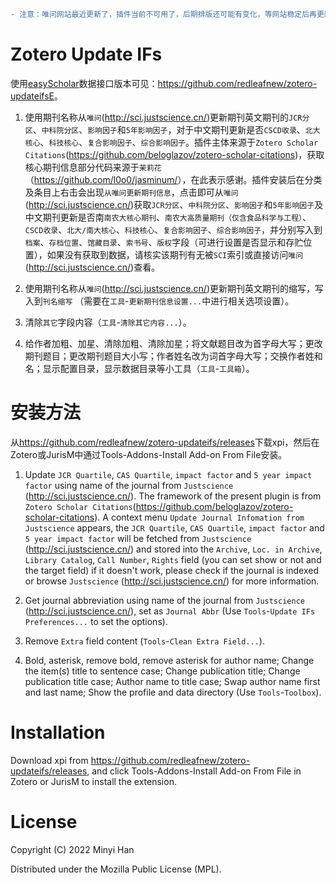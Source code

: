 

```diff
- 注意：唯问网站最近更新了，插件当前不可用了，后期排版还可能有变化，等网站稳定后再更新，现在可以用[easyScholar版](https://github.com/redleafnew/zotero-updateifsE)。
```

# Zotero Update IFs

使用[easyScholar](https://easyscholar.cc)数据接口版本可见：<https://github.com/redleafnew/zotero-updateifsE>。

1. 使用期刊名称从`唯问`(<http://sci.justscience.cn/>)更新期刊英文期刊的`JCR分区`、`中科院分区`、`影响因子`和`5年影响因子`，对于中文期刊更新是否`CSCD收录`、`北大核心`、`科技核心`、`复合影响因子`、`综合影响因子`。插件主体来源于`Zotero Scholar Citations`(<https://github.com/beloglazov/zotero-scholar-citations>)，获取核心期刊信息部分代码来源于`茉莉花`（<https://github.com/l0o0/jasminum/>），在此表示感谢。插件安装后在分类及条目上右击会出现`从唯问更新期刊信息`，点击即可从`唯问`(<http://sci.justscience.cn/>)获取`JCR分区`、`中科院分区`、`影响因子`和`5年影响因子`及中文期刊更新是否南`南农大核心期刊`、`南农大高质量期刊（仅含食品科学与工程）`、`CSCD收录`、`北大/南大核心`、`科技核心`、`复合影响因子`、`综合影响因子`，并分别写入到`档案`、`存档位置`、`馆藏目录`、`索书号`、`版权`字段（可进行设置是否显示和存贮位置），如果没有获取到数据，请核实该期刊有无被`SCI`索引或直接访问`唯问`(<http://sci.justscience.cn/>)查看。

2. 使用期刊名称从`唯问`(<http://sci.justscience.cn/>)更新期刊英文期刊的缩写，写入到`刊名缩写` （需要在`工具`-`更新期刊信息设置...`中进行相关选项设置）。

3. 清除`其它`字段内容（`工具`-`清除其它内容...`）。

4. 给作者加粗、加星、清除加粗、清除加星；将文献题目改为首字母大写；更改期刊题目；更改期刊题目大小写；作者姓名改为词首字母大写；交换作者姓和名；显示配置目录，显示数据目录等小工具（`工具`-`工具箱`）。

# 安装方法

从<https://github.com/redleafnew/zotero-updateifs/releases>下载xpi，然后在Zotero或JurisM中通过Tools-Addons-Install Add-on From File安装。



1. Update `JCR Quartile`, `CAS Quartile`, `impact factor` and `5 year impact factor` using name of the journal from `Justscience` (<http://sci.justscience.cn/>). The framework of the present plugin is from `Zotero Scholar Citations`(<https://github.com/beloglazov/zotero-scholar-citations>). A context menu `Update Journal Infomation from Justscience` appears, the  `JCR Quartile`, `CAS Quartile`, `impact factor` and `5 year impact factor` will be fetched from `Justscience` (<http://sci.justscience.cn/>) and stored into the `Archive`, `Loc. in Archive`, `Library Catalog`, `Call Number`, `Rights` field (you can set show or not and the target field) if it doesn't work, please check if the journal is indexed  or browse `Justscience` (<http://sci.justscience.cn/>) for more information.

2. Get journal abbreviation using name of the journal from `Justscience` (<http://sci.justscience.cn/>), set as `Journal Abbr` (Use `Tools`-`Update IFs Preferences...` to set the options).

3. Remove `Extra` field content (`Tools`-`Clean Extra Field...`).

4. Bold, asterisk, remove bold, remove asterisk for author name; Change the item(s) title to sentence case; Change publication title; Change publication title case; Author name to title case; Swap author name first and last name; Show the profile and data directory (Use `Tools`-`Toolbox`).

# Installation
Download xpi from <https://github.com/redleafnew/zotero-updateifs/releases>, and click Tools-Addons-Install Add-on From File in Zotero or JurisM to install the extension. 

# License

Copyright (C) 2022 Minyi Han

Distributed under the Mozilla Public License (MPL).
